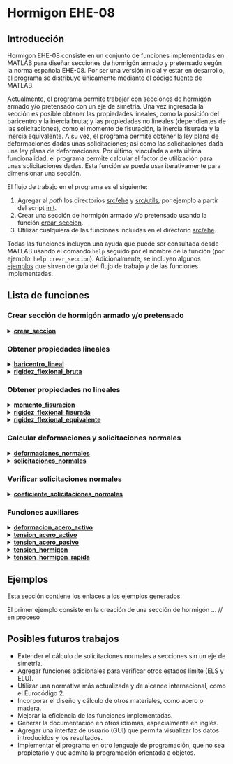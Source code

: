 # Hormigon EHE-08

## Introducción

Hormigon EHE-08 consiste en un conjunto de funciones implementadas en MATLAB para diseñar secciones de hormigón armado y pretensado según la norma española EHE-08. Por ser una versión inicial y estar en desarrollo, el programa se distribuye únicamente mediante el [código fuente](https://github.com/quelopelo/hormigon-ehe08/tree/main/src) de MATLAB.

Actualmente, el programa permite trabajar con secciones de hormigón armado y/o pretensado con un eje de simetría. Una vez ingresada la sección es posible obtener las propiedades lineales, como la posición del baricentro y la inercia bruta; y las propiedades no lineales (dependientes de las solicitaciones), como el momento de fisuración, la inercia fisurada y la inercia equivalente. A su vez, el programa permite obtener la ley plana de deformaciones dadas unas solicitaciones; así como las solicitaciones dada una ley plana de deformaciones. Por último, vinculada a esta última funcionalidad, el programa permite calcular el factor de utilización para unas solicitaciones dadas. Esta función se puede usar iterativamente para dimensionar una sección.

El flujo de trabajo en el programa es el siguiente:
1. Agregar al *path* los directorios [src/ehe](https://github.com/quelopelo/hormigon-ehe08/tree/main/src/ehe) y [src/utils](https://github.com/quelopelo/hormigon-ehe08/tree/main/src/utils), por ejemplo a partir del script [init](https://github.com/quelopelo/hormigon-ehe08/tree/main/src/init.m).
2. Crear una sección de hormigón armado y/o pretensado usando la función [crear_seccion](https://github.com/quelopelo/hormigon-ehe08/tree/main/src/ehe/crear_seccion.m).
3. Utilizar cualquiera de las funciones incluídas en el directorio [src/ehe](https://github.com/quelopelo/hormigon-ehe08/tree/main/src/ehe).

Todas las funciones incluyen una ayuda que puede ser consultada desde MATLAB usando el comando `help` seguido por el nombre de la función (por ejemplo: `help crear_seccion`). Adicionalmente, se incluyen algunos [ejemplos](https://htmlpreview.github.io/?https://github.com/quelopelo/hormigon-ehe08/blob/main/docs) que sirven de guía del flujo de trabajo y de las funciones implementadas.

## Lista de funciones

### Crear sección de hormigón armado y/o pretensado

<details>
<summary><a href="https://github.com/quelopelo/hormigon-ehe08/tree/main/src/ehe/crear_seccion.m"><b>crear_seccion</b></a></summary>

    CREAR_SECCION devuelve un estructurado con la geometría de la sección y
    las propiedades de los materiales componentes.

    seccion = crear_seccion(geoHorm, fck, Ec, geoAcPas, fyk, Es) crea y
    devuelve un estructurado 'seccion' con la información de una sección
    de hormigón armado simple (sin acero activo). Para ello considera la
    geometría de la sección indicada en la matriz 'geoHorm', la resistencia
    característica del hormigón 'fck', el módulo de elasticidad del hormigón
    'Ec' (opcional, por defecto calculado según el capítulo 39.6 de la norma
    EHE-08), la geometría del acero pasivo 'geoAcPas', el límite elástico
    del acero pasivo 'fyk' y el módulo de elasticidad del acero pasivo 'Es'
    (opcional, por defecto igual a 200 GPa).

    seccion = crear_seccion(geoHorm, fck, Ec, [], [], [], geoAcAct, fpk, Ep)
    crea y devuelve un estructurado 'seccion' con la información de una
    seccion de hormigón pretensado (sin acero pasivo). Para ello, además
    de 'geoHorm', 'fck' y 'Ec' (opcional), considera la geometría del acero
    activo 'geoAcAct', el límite elástico característico del acero activo
    'fpk' y el módulo de elasticidad del acero activo 'Ep' (opcional, por
    defecto igual a 200 GPa).

    seccion = crear_seccion(geoHorm, fck, Ec, geoAcPas, fyk, Es, ...
    geoAcAct, fpk, Ep) crea y devuelve un estructurado 'seccion' con la
    información de una sección de hormigón armado y pretensado.

    seccion = crear_seccion(geoHorm, fck, Ec, geoAcPas, fyk, Es, ...
    geoAcAct, fpk, Ep, gamHorm, gamAcero, minDivHorm, bariFlag) crea y
    devuelve un estructurado 'seccion' con la información de una sección de
    hormigón armado y pretensado. Además, el estructurado incluye los 
    coeficientes de los materiales 'gamHorm' (hormigón, por defecto igual a
    1.5) y 'gamAcero' (acero, por defecto igual a 1.15); el parámetro
    'minDivHorm' (por defecto, igual a 100), que controla la mínima cantidad
    de alturas en la que se divide la sección de hormigón para efectuar un
    subcálculo lineal; y el booleano 'bariFlag' (por defecto, igual a true),
    que corrige la posición vertical del baricentro en caso de valer 'true'.

    ENTRADA REQUERIDA:
    geoHorm        Geometría del hormigón, dada por una matriz que en la
                   primera columna contiene alturas (en mm) y en la segunda
                   columna contiene anchos (en mm) para esas alturas
    fck            Resistencia característica a compresión del hormigón (MPa)

    ENTRADA OPCIONAL (OBLIGATORIA):
    Ec             Módulo de elasticidad lineal a 28 días del hormigón
    geoAcPas       Geometría del acero pasivo, dada por una matriz que en
                   la primera columna contiene alturas (en mm) y en la
                   segunda columna contiene las áreas de acero (en mm2)
                   asociadas a esas alturas
    fyk            Límite elástico característico del acero pasivo (MPa)

    ENTRADA OPCIONAL (NO OBLIGATORIA):
    Es             Módulo de elasticidad lineal del acero pasivo (MPa)
    geoAcAct       Geometría del acero activo, dada por una matriz que en
                   la primera columna contiene alturas (en mm), en la
                   segunda columna contiene las áreas de acero (en mm2)
                   asociadas a esas alturas y en la tercera columna contiene
                   las tensiones iniciales de pretensado (en MPa) asociadas
                   a las mismas alturas
    fpk            Límite elástico característico del acero activo (MPa)
    Ep             Módulo de elasticidad lineal del acero activo (MPa)
    gamHorm        Factor del material hormigón
    gamAcero       Factor del material acero
    minDivHorm     Mínima cantidad de divisiones en altura del hormigón
    bariFlag       Booleano que permite indicar si el cálculo corrige las
                   posiciones verticales por el baricentro lineal ('true') 
                   o si el cálculo no modifica las posiciones ('false')

    SALIDA:
    seccion        Estructurado con la información de la sección de
                   hormigón armado y/o pretensado.

</details>

### Obtener propiedades lineales

<details>
<summary><a href="https://github.com/quelopelo/hormigon-ehe08/tree/main/src/ehe/baricentro_lineal.m"><b>baricentro_lineal</b></a></summary>

    BARICENTRO_LINEAL devuelve la posición vertical del baricentro de una
    sección de hormigón armado y/o pretensado, según la EHE-08.

    yG = baricentro_lineal(seccion) calcula la posición del baricentro 
    (lineal) de una sección de hormigón armado y pretensado a partir de 
    las hipótesis de los materiales de la norma EHE-08.

    ENTRADA REQUERIDA:
    seccion        Estructurado con la información de la geometría de la 
                   seccion y las propiedades de los materiales componentes,
                   creado a partir de la función crear_seccion.m

    SALIDA:
    yG             Posición vertical del baricentro lineal (mm)

</details>

<details>
<summary><a href="https://github.com/quelopelo/hormigon-ehe08/tree/main/src/ehe/rigidez_flexional_bruta.m"><b>rigidez_flexional_bruta</b></a></summary>

    RIGIDEZ_FLEXIONAL_BRUTA devuelve la rigidez a flexión bruta de una
    sección de hormigón armado y pretensado, según la EHE-08.

    EIb = rigidez_flexional_bruta(seccion) calcula la rigidez a flexión
    bruta (lineal) de una sección de hormigón armado y prentensado a
    partir de las hipótesis de los materiales de la norma EHE-08.

    ENTRADA REQUERIDA:
    seccion        Estructurado con la información de la geometría de la 
                   seccion y las propiedades de los materiales componentes,
                   creado a partir de la función crear_seccion.m

    SALIDA:
    EIb            Rigidez a flexión bruta lineal (N.mm2)

</details>

### Obtener propiedades no lineales

<details>
<summary><a href="https://github.com/quelopelo/hormigon-ehe08/tree/main/src/ehe/momento_fisuracion.m"><b>momento_fisuracion</b></a></summary>

    MOMENTO_FISURACION devuelve los momentos de fisuración de una sección
    de hormigón armado para una directa dada, según la EHE-08.

    [MfInf, MfSup] = momento_fisuracion(N, seccion) calcula los momentos
    de fisuración de una sección de hormigón armado a partir de las hipótesis
    del capítulo 42.1 de la norma EHE-08. Para el cálculo considera una ley
    plana de deformaciones, una directa 'N' (en N); y la geometría de la
    sección y las propiedades de los materiales indicadas en el estructurado
    'seccion' (incluyendo la resistencia a flexotracción del hormigón, dada
    por el parámetro 'seccion.fctmfl').

    ENTRADA REQUERIDA:
    N              Directa (con signo) actuante (N)
    seccion        Estructurado con la información de la geometría de la 
                   seccion y las propiedades de los materiales componentes,
                   creado a partir de la función crear_seccion.m

    SALIDA:
    MfInf          Momento de fisuración para la directa ingresada (N.mm)
                   relativo al caso en que fisura la fibra inferior
    MfSup          Momento de fisuración para la directa ingresada (N.mm)
                   relativo al caso en que fisura la fibra superior

</details>

<details>
<summary><a href="https://github.com/quelopelo/hormigon-ehe08/tree/main/src/ehe/rigidez_flexional_fisurada.m"><b>rigidez_flexional_fisurada</b></a></summary>

    RIGIDEZ_FLEXIONAL_FISURADA devuelve la rigidez a flexión fisurada (no
    lineal) de una sección de hormigón armado y/o pretensado para una
    directa y un momento, según la EHE-08.

    EIf = rigidez_flexional_fisurada(N, M, seccion) calcula la rigidez a 
    flexión fisurada (no lineal) de una sección de hormigón armado y 
    pretensado a partir de las hipótesis del capítulo 42.1 de la norma
    EHE-08. Para el cálculo considera una ley plana de deformaciones, una
    directa 'N' (en N) y un momento flector 'M' (en N.mm); y la geometría
    de la sección y las propiedades de los materiales indicadas en el
    estructurado 'seccion'. El cálculo impone un pequeño giro en torno a
    y = 0 y analiza la variación en el momento flector asociada.

    ENTRADA REQUERIDA:
    N              Directa (con signo) actuante (N)
    M              Momento flector (con signo) actuante en relación a una
                   alutra 0 (N.mm)
    seccion        Estructurado con la información de la geometría de la 
                   seccion y las propiedades de los materiales componentes,
                   creado a partir de la función crear_seccion.m

    SALIDA:
    EIf            Rigidez a flexión fisurada no lineal (N.mm2)

</details>

<details>
<summary><a href="https://github.com/quelopelo/hormigon-ehe08/tree/main/src/ehe/rigidez_flexional_equivalente.m"><b>rigidez_flexional_equivalente</b></a></summary>

    RIGIDEZ_FLEXIONAL_FISURADA devuelve la rigidez a flexión equivalente de
    una sección de hormigón armado y/o pretensado para una directa y un
    momento, según la EHE-08.

    EIe = rigidez_flexional_equivalente(N, M, seccion) calcula la rigidez
    a flexión equivalente (no lineal) de una sección de hormigón armado y 
    pretensado a partir de las hipótesis del capítulo 42.1 y de acuerdo al
    capítulo 50.2 de la norma EHE-08. Para el cálculo considera una ley
    plana de deformaciones, una directa 'N' (en N) y un momento flector 'M'
    (en N.mm); y la geometría de la sección y las propiedades de los
    materiales indicadas en el estructurado 'seccion'.

    ENTRADA REQUERIDA:
    N              Directa (con signo) actuante (N)
    M              Momento flector (con signo) actuante en relación a una
                   alutra 0 (N.mm)
    seccion        Estructurado con la información de la geometría de la 
                   seccion y las propiedades de los materiales componentes,
                   creado a partir de la función crear_seccion.m

    SALIDA:
    EIe            Rigidez a flexión equivalente no lineal (N.mm2)

</details>

### Calcular deformaciones y solicitaciones normales

<details>
<summary><a href="https://github.com/quelopelo/hormigon-ehe08/tree/main/src/ehe/deformaciones_normales.m"><b>deformaciones_normales</b></a></summary>

    DEFORMACIONES_NORMALES devuelve la pareja de deformaciones asociada a
    una ley plana de deformaciones de una sección de hormigón armado y/o
    pretensado para una directa y un momento, según la EHE-08.

    [eInf, eSup, exitFlag] = deformaciones_normales(N, M, seccion, initFlag)
    calcula la pareja de deformaciones de una sección de hormigón armado
    y pretensado según el capítulo 42.1 de la norma EHE-08. Para el cálculo
    considera una ley plana de deformaciones, una directa 'N' (en N) y un
    momento flector 'M' (en N.mm); y la geometría de la sección y las
    propiedades de los materiales indicadas en el estructurado 'seccion'.
    El parámetro opcional 'initFlag' (por defecto, igual a 1) sirve para
    modificar la evalúación del punto inicial (ver implementación).

    ENTRADA REQUERIDA:
    N              Directa (con signo) actuante (N)
    M              Momento flector (con signo) actuante en relación a una
                   alutra 0 (N.mm)
    seccion        Estructurado con la información de la geometría de la 
                   seccion y las propiedades de los materiales componentes,
                   creado a partir de la función crear_seccion.m

    ENTRADA OPCIONAL (NO RECOMENDADA):
    initFlag       Booleano que permite modificar la evaluación del punto
                   inicial (ver implementación)

    SALIDA:
    eInf           Deformación unitaria de la fibra inferior del hormigón
    eSup           Deformación unitaria de la fibra superior del hormigón
    exitFlag       Entero que codifica la salida obtenida

</details>

<details>
<summary><a href="https://github.com/quelopelo/hormigon-ehe08/tree/main/src/ehe/solicitaciones_normales.m"><b>solicitaciones_normales</b></a></summary>

    SOLICITACIONES_NORMALES devuelve la directa y el momento flector de una
    sección de hormigón armado y/o pretensado dada una ley plana de
    deformaciones, según la EHE-08.

    [N, M] = solicitaciones_normales(eInf, eSup, seccion) calcula la 
    directa (en N) y el momento flector (en N.mm) de una sección simétrica
    de hormigón armado y pretensado según el capítulo 42.1 de la norma
    EHE-08. Para el cálculo considera una ley plana de deformaciones, con
    deformaciones unitarias 'eInf' y 'eSup' en los extremos (inferior y
    superior) del hormigón; y la geometría de la sección y las propiedades
    de los materiales indicadas en el estructurado 'seccion'.

    [N, M] = solicitaciones_normales(eInf, eSup, seccion, fctmlFlag) con 
    fctml = true calcula la directa (en N) y el momento flector (en N.mm)
    de una sección simétrica de hormigón armado y pretensado bajo las mismas
    hipótesis de la sintaxis anterior, pero considerando la contribución
    del hormigón a tracción, hasta una tensión igual a 'seccion.fctmfl'.

    ENTRADA REQUERIDA:
    eInf           Deformación unitaria de la fibra inferior del hormigón
    eSup           Deformación unitaria de la fibra superior del hormigón
    seccion        Estructurado con la información de la geometría de la 
                   seccion y las propiedades de los materiales componentes,
                   creado a partir de la función crear_seccion.m

    ENTRADA OPCIONAL (NO RECOMENDADA):
    fctmlFlag      Booleano que permite considerar la contribución del
                   hormigón a flexotracción (por defecto, false)

    SALIDA:
    N              Directa para la ley de deformaciones ingresada (N)
    M              Momento flector (con signo) para la ley de deformaciones
                   ingresada y en relación a una alutra 0 (N.mm)

</details>

### Verificar solicitaciones normales

<details>
<summary><a href="https://github.com/quelopelo/hormigon-ehe08/tree/main/src/ehe/coeficiente_solicitaciones_normales.m"><b>coeficiente_solicitaciones_normales</b></a></summary>

    COEFICIENTE_SOLICITACIONES_NORMALES devuelve el coeficiente de
    verificación de una sección de hormigón armado y/o pretensado para una
    directa y un momento flector dados, según la EHE-08.

    coef = coeficiente_solicitaciones_normales(N, M, seccion) devuelve el
    coeficiente de verificación 'coef' de una sección de hormigón armado
    y pretensado según el capítulo 42.1 de la norma EHE-08. Para el cálculo
    considera una ley plana de deformaciones, una directa 'N' (en N) y un
    momento flector 'M' (en N.mm); y la geometría de la sección y las
    propiedades de los materiales indicadas en el estructurado 'seccion'.

    [coef, eInf, eSup] = coeficiente_solicitaciones_normales(N, M, seccion)
    adicionalmente devuelve la pareja de deformaciones 'eInf' y 'eSup'
    correspondiente a la ley plana de deformaciones en agotamiento que
    iguala la exentricidad última con la actuante e ingresada (M / N).

    [coef, eInf, eSup] = coeficiente_solicitaciones_normales(N, M, seccion, ...
    eInfVec, eSupVec) permite modificar la frontera de deformaciones a partir 
    de la pareja de deformaciones definida en los vectores 'eInfVec' y 
    'eSupVec'. Este sintaxis solo es recomendada para en contextos específicos.

    ENTRADA REQUERIDA:
    N              Directa (con signo) actuante (N)
    M              Momento flector (con signo) actuante en relación a una
                   alutra 0 (N.mm)
    seccion        Estructurado con la información de la geometría de la 
                   seccion y las propiedades de los materiales componentes,
                   creado a partir de la función crear_seccion.m

    ENTRADA OPCIONAL (NO RECOMENDADA):
    eInfVec        Vector de deformaciones unitarias de la fibra inferior
                   del hormigón correspondiente a la frontera de
                   deformaciones planas bajo estudio
    eSupVec        Vector de deformaciones unitarias de la fibra superior
                   del hormigón correspondiente a la frontera de
                   deformaciones planas bajo estudio

    SALIDA:
    coef           Coeficiente de verificación calculado como la relación
                   entre las solicitaciones actuantes y las capacidades 
                   resistentes últimas para la misma excentricidad (M / N)
    eInf           Deformación unitaria de la fibra inferior del hormigón
                   correspondiente a la ley de deformaciones en agotamiento
                   o para la frontera dada si se ingresó 'eInfVec'
    eSup           Deformación unitaria de la fibra superior del hormigón
                   correspondiente a la ley de deformaciones en agotamiento
                   o para la frontera dada si se ingresó 'eSupVec'

</details>

### Funciones auxiliares

<details>
<summary><a href="https://github.com/quelopelo/hormigon-ehe08/tree/main/src/ehe/deformacion_acero_activo.m"><b>deformacion_acero_activo</b></a></summary>

    DEFORMACION_ACERO_ACTIVO devuelve la deformación unitaria del acero
    activo según la EHE-08.

    ep = deformacion_acero_activo(sigma, fpk, Ep, gamAcero) devuelve la
    deformación unitaria del acero activo según el apartado 38.7 de la norma
    EHE-08 (diagrama simplificado con sigma_pd = fpd), dada la tensión
    'sigma' (en MPa), el límite elástico del acero 'fpk' (en MPa), el módulo
    de elasticidad lineal del acero 'Es' (por defecto, igual a 200 GPa), y
    el factor del material acero 'gamAcero' (por defecto, igual a 1.15). 

    ENTRADA REQUERIDA:
    sigma          Tensión del acero (MPa)   
    fpk            Límite elástico característico del acero activo (MPa)

    ENTRADA OPCIONAL:
    Ep             Módulo de elasticidad lineal del acero activo (MPa)
    gamAcero       Factor del material acero

    SALIDA:
    ep             Deformación unitaria del acero de pretensado

</details>

<details>
<summary><a href="https://github.com/quelopelo/hormigon-ehe08/tree/main/src/ehe/tension_acero_activo.m"><b>tension_acero_activo</b></a></summary>

    TENSION_ACERO_ACTIVO devuelve la tensión del acero activo según la EHE-08.

	sigma = tension_acero_activo(ep, fpk, Ep, gamAcero) devuelve la tensión
    del acero activo (en MPa) según el apartado 38.7 de la norma EHE-08
	(diagrama simplificado con sigma_pd = fpd), dada la deformación
    unitaria 'ep', el límite elástico del acero 'fpk' (en MPa), el módulo
    de elasticidad lineal del acero 'Es' (por defecto, igual a 200 GPa), y
    el factor del material acero 'gamAcero' (por defecto, igual a 1.15). 

    ENTRADA REQUERIDA:
    ep             Deformación unitaria del acero de pretensado
    fpk            Límite elástico característico del acero activo (MPa)

    ENTRADA OPCIONAL:
    Ep             Módulo de elasticidad lineal del acero activo (MPa)
    gamAcero       Factor del material acero

    SALIDA:
    sigma          Tensión del acero para los parámetros ingresados (MPa)

</details>

<details>
<summary><a href="https://github.com/quelopelo/hormigon-ehe08/tree/main/src/ehe/tension_acero_pasivo.m"><b>tension_acero_pasivo</b></a></summary>

    TENSION_ACERO_PASIVO devuelve la tensión del acero pasivo según la EHE-08.

	sigma = tension_acero_pasivo(es, fyk, Es, gamAcero) devuelve la tensión
    del acero pasivo (en MPa) según el apartado 38.4 de la norma EHE-08
	(diagrama bilineal con plastificación perfecta), dada la deformación
    unitaria 'es', el límite elástico del acero 'fyk' (en MPa), el módulo
    de elasticidad lineal del acero 'Es' (por defecto, igual a 200 GPa), y
    el factor del material acero 'gamAcero' (por defecto, igual a 1.15). 

    ENTRADA REQUERIDA:
    es             Deformación unitaria del acero
    fyk            Límite elástico característico del acero pasivo (MPa)

    ENTRADA OPCIONAL:
    Es             Módulo de elasticidad lineal del acero pasivo (MPa)
    gamAcero       Factor del material acero

    SALIDA:
    sigma          Tensión del acero para los parámetros ingresados (MPa)

</details>

<details>
<summary><a href="https://github.com/quelopelo/hormigon-ehe08/tree/main/src/ehe/tension_hormigon.m"><b>tension_hormigon</b></a></summary>

    TENSION_HORMIGON devuelve la tensión del hormigón según la EHE-08.

	sigma = tension_hormigon(ec, fck, fct, gamHormigon) devuelve la tensión
	del hormigón (en MPa) según el apartado 39.5 de la norma EHE-08
    (diagrama de cálculo parábola-rectángulo), dada la deformación unitaria
    'ec', la resistencia característica del hormigón 'fck' (en MPa), la
    resistencia límite a tracción del hormigón 'fct' (en MPa) y el factor
    del material hormigón 'gamHorm' (por defecto, igual a 1.5).

    ENTRADA REQUERIDA:
    ec             Deformación unitaria del hormigón
    fck            Resistencia característica a compresión del hormigón (MPa)

    ENTRADA OPCIONAL:
    fct            Resistencia límite a tracción del hormigón (MPa)
    gamHorm        Factor del material hormigón

    SALIDA:
    sigma          Tensión del hormigón para los parámetros ingresados (MPa)

</details>

<details>
<summary><a href="https://github.com/quelopelo/hormigon-ehe08/tree/main/src/ehe/tension_hormigon_rapida.m"><b>tension_hormigon_rapida</b></a></summary>

    TENSION_HORMIGON_RAPIDA devuelve la tensión del hormigón según la EHE-08.

	sigma = tension_hormigon_rapida(ec, ecf, ec0, ecu, fcd, n) devuelve la
    tensión del hormigón (en MPa) según el apartado 39.5 de la norma EHE-08
    (diagrama de cálculo parábola-rectángulo), dada la deformación unitaria
    'ec', y los parámetros 'ecf', 'ec0', 'ecu', 'fcd' y 'n' (ver entrada
    requerida y tension_hormigon.m por más detalles).

    ENTRADA REQUERIDA:
    ec             Deformación unitaria del hormigón
    ecf            Deformación correspondiente a la fisuración
    ec0            Deformación de rotura a compresión simple
    ecu            Deformación última
    fcd            Resistencia de diseño a compresión del hormigón (MPa)
    n              Grado de la "parábola"

    SALIDA:
    sigma          Tensión del hormigón para los parámetros ingresados (MPa)

</details>

## Ejemplos

Esta sección contiene los enlaces a los ejemplos generados.

El primer ejemplo consiste en la creación de una sección de hormigón ... // en proceso

## Posibles futuros trabajos

- Extender el cálculo de solicitaciones normales a secciones sin un eje de simetría.
- Agregar funciones adicionales para verificar otros estados límite (ELS y ELU).
- Utilizar una normativa más actualizada y de alcance internacional, como el Eurocódigo 2.
- Incorporar el diseño y cálculo de otros materiales, como acero o madera.
- Mejorar la eficiencia de las funciones implementadas.
- Generar la documentación en otros idiomas, especialmente en inglés.
- Agregar una interfaz de usuario (GUI) que permita visualizar los datos introducidos y los resultados.
- Implementar el programa en otro lenguaje de programación, que no sea propietario y que admita la programación orientada a objetos.
